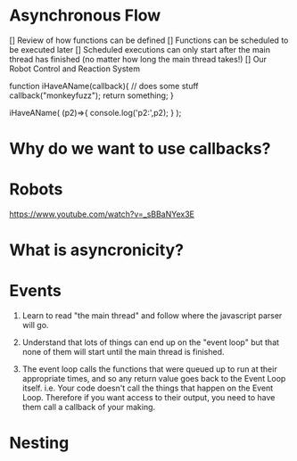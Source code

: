 # Asynchronous Flow

[] Review of how functions can be defined
[] Functions can be scheduled to be executed later
[] Scheduled executions can only start after the main thread has finished 
   (no matter how long the main thread takes!)
[] Our Robot Control and Reaction System


function iHaveAName(callback){
    // does some stuff
    callback("monkeyfuzz");
    return something;
}

iHaveAName(  (p2)=>{  console.log('p2:',p2);  }  );



# Why do we want to use callbacks?

# Robots

https://www.youtube.com/watch?v=_sBBaNYex3E

# What is asyncronicity?

# Events

1) Learn to read "the main thread" and follow where the javascript parser will go.

2) Understand that lots of things can end up on the "event loop" but that none of them will start until the 
main thread is finished.

3) The event loop calls the functions that were queued up to run at their appropriate times, and so any 
return value goes back to the Event Loop itself. i.e. Your code doesn't call the things that happen on the 
Event Loop. Therefore if you want access to their output, you need to have them call a callback of your 
making.

# Nesting
